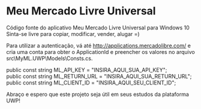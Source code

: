 
# Meu Mercado Livre Universal
Código fonte do aplicativo Meu Mercado Livre Universal para Windows 10
Sinta-se livre para copiar, modificar, vender, alugar =)

Para utilizar a autenticação, vá até http://applications.mercadolibre.com/ e cria uma conta para obter o ApplicationId e preencher os valores no
arquivo src\MyML.UWP\Models\Consts.cs. <br/>


  public const string ML_API_KEY = "INSIRA_AQUI_SUA_API_KEY";<br/>
  public const string ML_RETURN_URL = "INSIRA_AQUI_SUA_RETURN_URL";<br/>
  public const string ML_CLIENT_ID = "INSIRA_AQUI_SEU_CLIENT_ID";</br>

  
Abraço e espero que este projeto seja útil em seus estudos da plataforma UWP!
